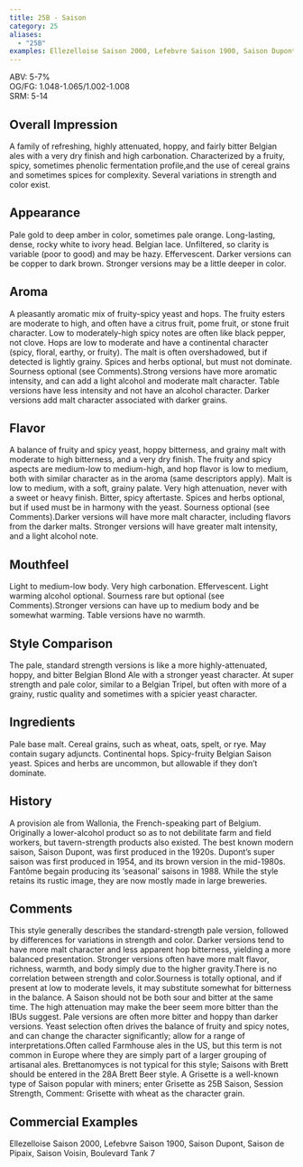 ```yaml
---
title: 25B - Saison
category: 25
aliases: 
  - "25B"
examples: Ellezelloise Saison 2000, Lefebvre Saison 1900, Saison Dupont, Saison de Pipaix, Saison Voisin, Boulevard Tank 7
---
```


ABV: 5-7%  
OG/FG: 1.048-1.065/1.002-1.008  
SRM: 5-14  

## Overall Impression
A family of refreshing, highly attenuated, hoppy, and fairly bitter Belgian ales with a very dry finish and high carbonation. Characterized by a fruity, spicy, sometimes phenolic fermentation profile,and the use of cereal grains and sometimes spices for complexity. Several variations in strength and color exist.

## Appearance
Pale gold to deep amber in color, sometimes pale orange. Long-lasting, dense, rocky white to ivory head. Belgian lace. Unfiltered, so clarity is variable (poor to good) and may be hazy. Effervescent. Darker versions can be copper to dark brown. Stronger versions may be a little deeper in color.

## Aroma
A pleasantly aromatic mix of fruity-spicy yeast and hops. The fruity esters are moderate to high, and often have a citrus fruit, pome fruit, or stone fruit character. Low to moderately-high spicy notes are often like black pepper, not clove. Hops are low to moderate and have a continental character (spicy, floral, earthy, or fruity). The malt is often overshadowed, but if detected is lightly grainy. Spices and herbs optional, but must not dominate. Sourness optional (see Comments).Strong versions have more aromatic intensity, and can add a light alcohol and moderate malt character. Table versions have less intensity and not have an alcohol character. Darker versions add malt character associated with darker grains.

## Flavor
A balance of fruity and spicy yeast, hoppy bitterness, and grainy malt with moderate to high bitterness, and a very dry finish. The fruity and spicy aspects are medium-low to medium-high, and hop flavor is low to medium, both with similar character as in the aroma (same descriptors apply). Malt is low to medium, with a soft, grainy palate. Very high attenuation, never with a sweet or heavy finish. Bitter, spicy aftertaste. Spices and herbs optional, but if used must be in harmony with the yeast. Sourness optional (see Comments).Darker versions will have more malt character, including flavors from the darker malts. Stronger versions will have greater malt intensity, and a light alcohol note.

## Mouthfeel
Light to medium-low body. Very high carbonation. Effervescent. Light warming alcohol optional. Sourness rare but optional (see Comments).Stronger versions can have up to medium body and be somewhat warming. Table versions have no warmth.

## Style Comparison
The pale, standard strength versions is like a more highly-attenuated, hoppy, and bitter Belgian Blond Ale with a stronger yeast character. At super strength and pale color, similar to a Belgian Tripel, but often with more of a grainy, rustic quality and sometimes with a spicier yeast character.

## Ingredients
Pale base malt. Cereal grains, such as wheat, oats, spelt, or rye. May contain sugary adjuncts. Continental hops. Spicy-fruity Belgian Saison yeast. Spices and herbs are uncommon, but allowable if they don’t dominate.

## History
A provision ale from Wallonia, the French-speaking part of Belgium. Originally a lower-alcohol product so as to not debilitate farm and field workers, but tavern-strength products also existed. The best known modern saison, Saison Dupont, was first produced in the 1920s. Dupont’s super saison was first produced in 1954, and its brown version in the mid-1980s. Fantôme begain producing its ‘seasonal’ saisons in 1988. While the style retains its rustic image, they are now mostly made in large breweries.

## Comments
This style generally describes the standard-strength pale version, followed by differences for variations in strength and color. Darker versions tend to have more malt character and less apparent hop bitterness, yielding a more balanced presentation. Stronger versions often have more malt flavor, richness, warmth, and body simply due to the higher gravity.There is no correlation between strength and color.Sourness is totally optional, and if present at low to moderate levels, it may substitute somewhat for bitterness in the balance. A Saison should not be both sour and bitter at the same time. The high attenuation may make the beer seem more bitter than the IBUs suggest. Pale versions are often more bitter and hoppy than darker versions. Yeast selection often drives the balance of fruity and spicy notes, and can change the character significantly; allow for a range of interpretations.Often called Farmhouse ales in the US, but this term is not common in Europe where they are simply part of a larger grouping of artisanal ales. Brettanomyces is not typical for this style; Saisons with Brett should be entered in the 28A Brett Beer style. A Grisette is a well-known type of Saison popular with miners; enter Grisette as 25B Saison, Session Strength, Comment: Grisette with wheat as the character grain.

## Commercial Examples
Ellezelloise Saison 2000, Lefebvre Saison 1900, Saison Dupont, Saison de Pipaix, Saison Voisin, Boulevard Tank 7